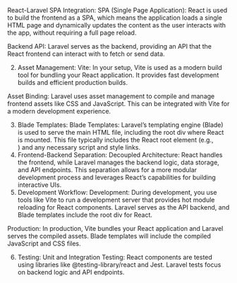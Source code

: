  React-Laravel SPA Integration:
SPA (Single Page Application): React is used to build the frontend as a SPA, which means the application loads a single HTML page and dynamically updates the content as the user interacts with the app, without requiring a full page reload.

Backend API: Laravel serves as the backend, providing an API that the React frontend can interact with to fetch or send data.

2. Asset Management:
Vite: In your setup, Vite is used as a modern build tool for bundling your React application. It provides fast development builds and efficient production builds.

Asset Binding: Laravel uses asset management to compile and manage frontend assets like CSS and JavaScript. This can be integrated with Vite for a modern development experience.

3. Blade Templates:
Blade Templates: Laravel’s templating engine (Blade) is used to serve the main HTML file, including the root div where React is mounted. This file typically includes the React root element (e.g., <div id="app"></div>) and any necessary script and style links.
4. Frontend-Backend Separation:
Decoupled Architecture: React handles the frontend, while Laravel manages the backend logic, data storage, and API endpoints. This separation allows for a more modular development process and leverages React’s capabilities for building interactive UIs.
5. Development Workflow:
Development: During development, you use tools like Vite to run a development server that provides hot module reloading for React components. Laravel serves as the API backend, and Blade templates include the root div for React.

Production: In production, Vite bundles your React application and Laravel serves the compiled assets. Blade templates will include the compiled JavaScript and CSS files.

6. Testing:
Unit and Integration Testing: React components are tested using libraries like @testing-library/react and Jest. Laravel tests focus on backend logic and API endpoints.
